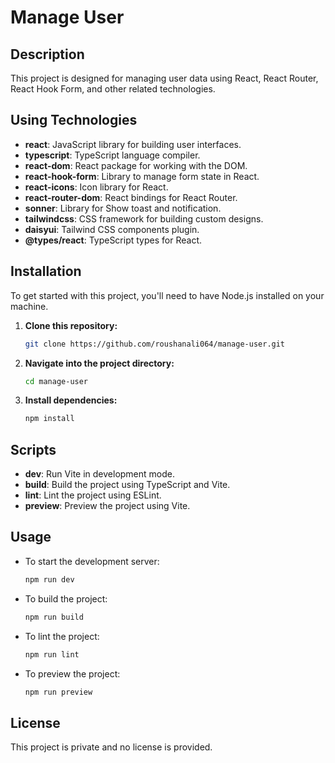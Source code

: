 # Manage User

## Description

This project is designed for managing user data using React, React Router, React Hook Form, and other related technologies.

## Using Technologies

- **react**: JavaScript library for building user interfaces.
- **typescript**: TypeScript language compiler.
- **react-dom**: React package for working with the DOM.
- **react-hook-form**: Library to manage form state in React.
- **react-icons**: Icon library for React.
- **react-router-dom**: React bindings for React Router.
- **sonner**: Library for Show toast and notification.
- **tailwindcss**: CSS framework for building custom designs.
- **daisyui**: Tailwind CSS components plugin.
- **@types/react**: TypeScript types for React.

## Installation

To get started with this project, you'll need to have Node.js installed on your machine.

1. **Clone this repository:**

    ```bash
    git clone https://github.com/roushanali064/manage-user.git
    ```

2. **Navigate into the project directory:**

    ```bash
    cd manage-user
    ```

3. **Install dependencies:**

    ```bash
    npm install
    ```

## Scripts

- **dev**: Run Vite in development mode.
- **build**: Build the project using TypeScript and Vite.
- **lint**: Lint the project using ESLint.
- **preview**: Preview the project using Vite.

## Usage

- To start the development server:

    ```bash
    npm run dev
    ```

- To build the project:

    ```bash
    npm run build
    ```

- To lint the project:

    ```bash
    npm run lint
    ```

- To preview the project:

    ```bash
    npm run preview
    ```


## License

This project is private and no license is provided.
